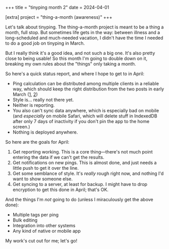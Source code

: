 +++
title = "tinyping month 2"
date = 2024-04-01

[extra]
project = "thing-a-month (awareness)"
+++

Let's talk about tinyping. The thing-a-month project is meant to be a thing a month, full stop. But sometimes life gets in the way: between illness and a long-scheduled and much-needed vacation, I didn't have the time I needed to do a good job on tinyping in March.

But I really think it's a good idea, and not such a big one. It's also pretty close to being usable! So this month I'm going to double down on it, breaking my own rules about the "things" only taking a month.

So here's a quick status report, and where I hope to get to in April:

<!-- more -->

- Ping calculation can be distributed among multiple clients in a reliable way, which should keep the right distribution from the two posts in early March ([1](@./thing-a-month-03-01.md), [2](@./thing-a-month-03-02.md))
- Style is... really not there yet.
- Neither is reporting.
- You also can't sync data anywhere, which is especially bad on mobile (and _especially_ on mobile Safari, which will delete stuff in IndexedDB after only 7 days of inactivity if you don't pin the app to the home screen.)
- Nothing is deployed anywhere.

So here are the goals for April:

1. Get reporting working. This is a core thing—there's not much point entering the data if we can't get the results.
2. Get notifications on new pings. This is almost done, and just needs a little push to get it over the line.
3. Get some semblance of style. It's _really_ rough right now, and nothing I'd want to show someone else.
4. Get syncing to a server, at least for backup. I might have to drop encryption to get this done in April; that's OK.

And the things I'm _not_ going to do (unless I miraculously get the above done):

- Multiple tags per ping
- Bulk editing
- Integration into other systems
- Any kind of native or mobile app

My work's cut out for me; let's go!
